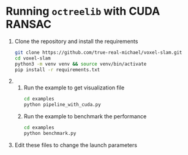# Running `octreelib` with CUDA RANSAC

1. Clone the repository and install the requirements
    ```bash
    git clone https://github.com/true-real-michael/voxel-slam.git
    cd voxel-slam
    python3 -m venv venv && source venv/bin/activate
    pip install -r requirements.txt
    ```
2.
    1. Run the example to get visualization file
       ```bash
       cd examples
       python pipeline_with_cuda.py
       ```
    2. Run the example to benchmark the performance
       ```bash
       cd examples
       python benchmark.py
       ```
3. Edit these files to change the launch parameters
